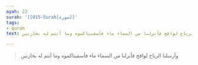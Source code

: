 ```yaml
---
ayah: 22
surah: '[[015-Surah|سورة]]'
tags:
- quran
text: وأرسلنا الرياح لواقح فأنزلنا من السماء ماء فأسقيناكموه وما أنتم له بخازنين

---
```

> وأرسلنا الرياح لواقح فأنزلنا من السماء ماء فأسقيناكموه وما أنتم له بخازنين
